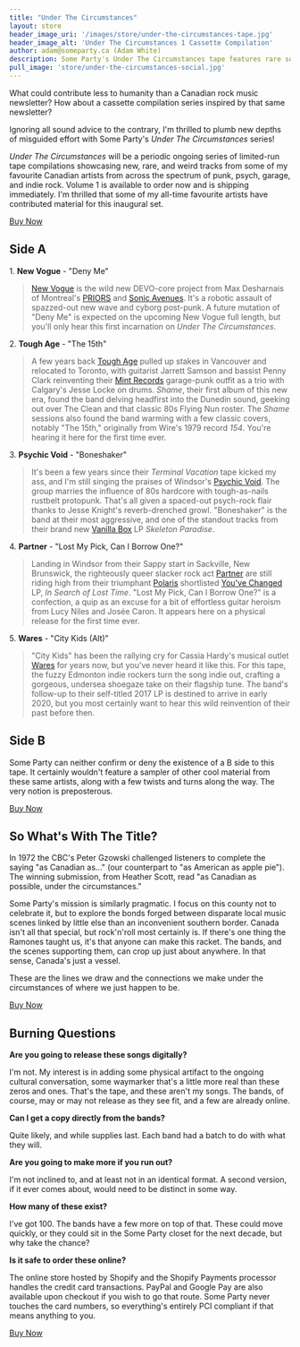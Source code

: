 ```yaml
---
title: "Under The Circumstances"
layout: store
header_image_uri: '/images/store/under-the-circumstances-tape.jpg'
header_image_alt: 'Under The Circumstances 1 Cassette Compilation'
author: adam@someparty.ca (Adam White)
description: Some Party's Under The Circumstances tape features rare songs from Tough Age, Partner, Wares, Psychic Void, and New Vogue
pull_image: 'store/under-the-circumstances-social.jpg'
---
```


What could contribute less to humanity than a Canadian rock music newsletter? How about a cassette compilation series inspired by that same newsletter?

Ignoring all sound advice to the contrary, I'm thrilled to plumb new depths of misguided effort with Some Party's *Under The Circumstances* series!

*Under The Circumstances* will be a periodic ongoing series of limited-run tape compilations showcasing new, rare, and weird tracks from some of my favourite Canadian artists from across the spectrum of punk, psych, garage, and indie rock. Volume 1 is available to order now and is shipping immediately. I'm thrilled that some of my all-time favourite artists have contributed material for this inaugural set.

<div class="tc dib mv3">
 <a href="https://some-party.myshopify.com/cart/31563899207813:1?channel=buy_button" target="_blank" class="bn ttu link white bg-purple dim f4 ph4 pv3 lh-copy h2">Buy Now</a>
</div>

## Side A

<span>1.</span> **New Vogue** - "Deny Me"

>[New Vogue](https://newvogue.bandcamp.com) is the wild new DEVO-core project from Max Desharnais of Montreal's [PRIORS](https://priorsmtl.bandcamp.com/) and [Sonic Avenues](https://sonicavenues.bandcamp.com/). It's a robotic assault of spazzed-out new wave and cyborg post-punk. A future mutation of "Deny Me" is expected on the upcoming New Vogue full length, but you'll only hear this first incarnation on *Under The Circumstances*.

<span>2.</span> **Tough Age** - "The 15th"

>A few years back [Tough Age](https://tough-age.bandcamp.com/) pulled up stakes in Vancouver and relocated to Toronto, with guitarist Jarrett Samson and bassist Penny Clark reinventing their [Mint Records](http://www.mintrecs.com/) garage-punk outfit as a trio with Calgary's Jesse Locke on drums. *Shame*, their first album of this new era, found the band delving headfirst into the Dunedin sound, geeking out over The Clean and that classic 80s Flying Nun roster. The *Shame* sessions also found the band warming with a few classic covers, notably "The 15th," originally from Wire's 1979 record *154*. You're hearing it here for the first time ever.

<span>3.</span> **Psychic Void** - "Boneshaker"

>It's been a few years since their *Terminal Vacation* tape kicked my ass, and I'm still singing the praises of Windsor's [Psychic Void](https://psychicvoid.bandcamp.com). The group marries the influence of 80s hardcore with tough-as-nails rustbelt protopunk. That's all given a spaced-out psych-rock flair thanks to Jesse Knight's reverb-drenched growl. "Boneshaker" is the band at their most aggressive, and one of the standout tracks from their brand new [Vanilla Box](https://vanillabox.bandcamp.com/) LP *Skeleton Paradise*.

<span>4.</span> **Partner** - "Lost My Pick, Can I Borrow One?"

>Landing in Windsor from their Sappy start in Sackville, New Brunswick, the righteously queer slacker rock act [Partner](http://partnerband.tumblr.com/) are still riding high from their triumphant [Polaris](https://polarismusicprize.ca/) shortlisted [You've Changed](http://youvechangedrecords.com/) LP, *In Search of Lost Time*. "Lost My Pick, Can I Borrow One?" is a confection, a quip as an excuse for a bit of effortless guitar heroism from Lucy Niles and Josée Caron. It appears here on a physical release for the first time ever.

<span>5.</span> **Wares** - "City Kids (Alt)"

>"City Kids" has been the rallying cry for Cassia Hardy's musical outlet [Wares](https://wares.bandcamp.com) for years now, but you've never heard it like this. For this tape, the fuzzy Edmonton indie rockers turn the song indie out, crafting a gorgeous, undersea shoegaze take on their flagship tune. The band's follow-up to their self-titled 2017 LP is destined to arrive in early 2020, but you most certainly want to hear this wild reinvention of their past before then.

## Side B

Some Party can neither confirm or deny the existence of a B side to this tape. It certainly wouldn't feature a sampler of other cool material from these same artists, along with a few twists and turns along the way. The very notion is preposterous.

<div class="tc dib mv3">
 <a href="https://some-party.myshopify.com/cart/31563899207813:1?channel=buy_button" target="_blank" class="bn ttu link white bg-purple dim f4 ph4 pv3 lh-copy h2">Buy Now</a>
</div>

## So What's With The Title?

In 1972 the CBC's Peter Gzowski challenged listeners to complete the saying "as Canadian as..." (our counterpart to "as American as apple pie"). The winning submission, from Heather Scott, read "as Canadian as possible, under the circumstances."

Some Party's mission is similarly pragmatic. I focus on this county not to celebrate it, but to explore the bonds forged between disparate local music scenes linked by little else than an inconvenient southern border. Canada isn't all that special, but rock'n'roll most certainly is. If there's one thing the Ramones taught us, it's that anyone can make this racket. The bands, and the scenes supporting them, can crop up just about anywhere. In that sense, Canada's just a vessel.

These are the lines we draw and the connections we make under the circumstances of where we just happen to be.

<div class="tc dib mv3">
 <a href="https://some-party.myshopify.com/cart/31563899207813:1?channel=buy_button" target="_blank" class="bn ttu link white bg-purple dim f4 ph4 pv3 lh-copy h2">Buy Now</a>
</div>

## Burning Questions

**Are you going to release these songs digitally?**

I'm not. My interest is in adding some physical artifact to the ongoing cultural conversation, some waymarker that's a little more real than these zeros and ones. That's the tape, and these aren't my songs. The bands, of course, may or may not release as they see fit, and a few are already online.

**Can I get a copy directly from the bands?**

Quite likely, and while supplies last. Each band had a batch to do with what they will.

**Are you going to make more if you run out?**

I'm not inclined to, and at least not in an identical format. A second version, if it ever comes about, would need to be distinct in some way.

**How many of these exist?**

I've got 100. The bands have a few more on top of that. These could move quickly, or they could sit in the Some Party closet for the next decade, but why take the chance?

**Is it safe to order these online?**

The online store hosted by Shopify and the Shopify Payments processor handles the credit card transactions. PayPal and Google Pay are also available upon checkout if you wish to go that route. Some Party never touches the card numbers, so everything's entirely PCI compliant if that means anything to you.

<div class="tc dib mv3">
 <a href="https://some-party.myshopify.com/cart/31563899207813:1?channel=buy_button" target="_blank" class="bn ttu link white bg-purple dim f4 ph4 pv3 lh-copy h2">Buy Now</a>
</div>
